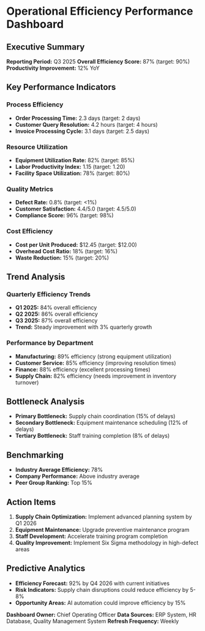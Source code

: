 # Operational Efficiency Performance Dashboard

## Executive Summary
**Reporting Period:** Q3 2025
**Overall Efficiency Score:** 87% (target: 90%)
**Productivity Improvement:** 12% YoY

## Key Performance Indicators

### Process Efficiency
- **Order Processing Time:** 2.3 days (target: 2 days)
- **Customer Query Resolution:** 4.2 hours (target: 4 hours)
- **Invoice Processing Cycle:** 3.1 days (target: 2.5 days)

### Resource Utilization
- **Equipment Utilization Rate:** 82% (target: 85%)
- **Labor Productivity Index:** 1.15 (target: 1.20)
- **Facility Space Utilization:** 78% (target: 80%)

### Quality Metrics
- **Defect Rate:** 0.8% (target: <1%)
- **Customer Satisfaction:** 4.4/5.0 (target: 4.5/5.0)
- **Compliance Score:** 96% (target: 98%)

### Cost Efficiency
- **Cost per Unit Produced:** $12.45 (target: $12.00)
- **Overhead Cost Ratio:** 18% (target: 16%)
- **Waste Reduction:** 15% (target: 20%)

## Trend Analysis

### Quarterly Efficiency Trends
- **Q1 2025:** 84% overall efficiency
- **Q2 2025:** 86% overall efficiency
- **Q3 2025:** 87% overall efficiency
- **Trend:** Steady improvement with 3% quarterly growth

### Performance by Department
- **Manufacturing:** 89% efficiency (strong equipment utilization)
- **Customer Service:** 85% efficiency (improving resolution times)
- **Finance:** 88% efficiency (excellent processing times)
- **Supply Chain:** 82% efficiency (needs improvement in inventory turnover)

## Bottleneck Analysis
- **Primary Bottleneck:** Supply chain coordination (15% of delays)
- **Secondary Bottleneck:** Equipment maintenance scheduling (12% of delays)
- **Tertiary Bottleneck:** Staff training completion (8% of delays)

## Benchmarking
- **Industry Average Efficiency:** 78%
- **Company Performance:** Above industry average
- **Peer Group Ranking:** Top 15%

## Action Items
1. **Supply Chain Optimization:** Implement advanced planning system by Q1 2026
2. **Equipment Maintenance:** Upgrade preventive maintenance program
3. **Staff Development:** Accelerate training program completion
4. **Quality Improvement:** Implement Six Sigma methodology in high-defect areas

## Predictive Analytics
- **Efficiency Forecast:** 92% by Q4 2026 with current initiatives
- **Risk Indicators:** Supply chain disruptions could reduce efficiency by 5-8%
- **Opportunity Areas:** AI automation could improve efficiency by 15%

**Dashboard Owner:** Chief Operating Officer
**Data Sources:** ERP System, HR Database, Quality Management System
**Refresh Frequency:** Weekly
